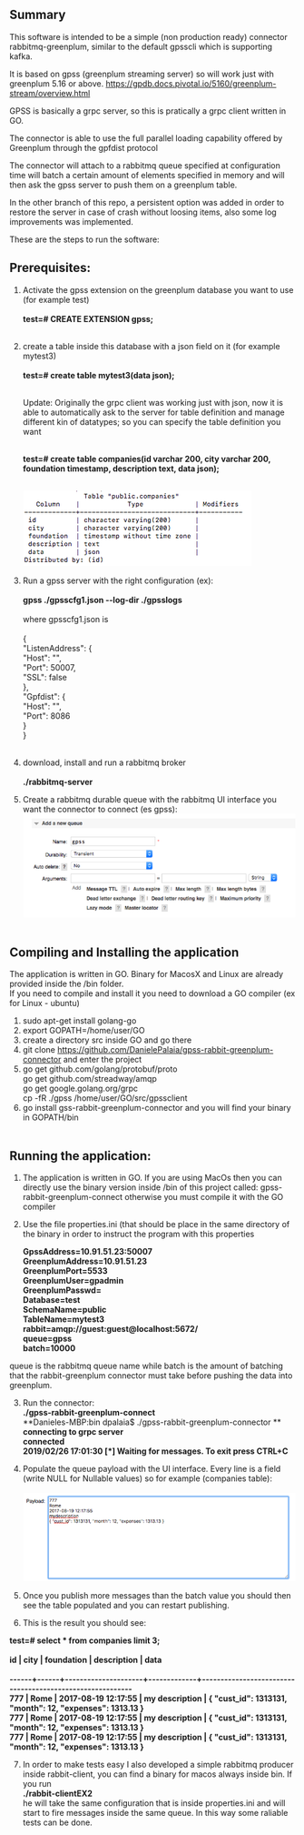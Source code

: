 ## Summary 
This software is intended to be a simple (non production ready) connector rabbitmq-greenplum, similar to the default gpsscli which is supporting kafka.</br>

It is based on gpss (greenplum streaming server) so will work just with greenplum 5.16 or above.
https://gpdb.docs.pivotal.io/5160/greenplum-stream/overview.html </br>

GPSS is basically a grpc server, so this is pratically a grpc client written in GO.</br>


The connector is able to use the full parallel loading capability offered by Greenplum through the gpfdist protocol </br>

The connector will attach to a rabbitmq queue specified at configuration time will batch a certain amount of elements specified in memory and will then ask the gpss server to push them on a greenplum table.

In the other branch of this repo, a persistent option was added in order to restore the server in case of crash without loosing items, also some log improvements was implemented.

These are the steps to run the software:

## Prerequisites:

1. Activate the gpss extension on the greenplum database you want to use (for example test)<br/><br/>
   **test=# CREATE EXTENSION gpss;**<br/><br/>
   
2. create a table inside this database with a json field on it (for example mytest3)<br/><br/>
   **test=# create table mytest3(data json);**<br/><br/>
   
   Update: Originally the grpc client was working just with json, now it is able to automatically ask to the server for table definition and manage different kin of datatypes; so you can specify the table definition you want<br/><br/>
   
   **test=# create table companies(id varchar 200, city varchar 200, foundation timestamp, description text, data json);<br/><br/>**
   
   ![Screenshot](definition.png)
   
   
3. Run a gpss server with the right configuration (ex):<br/><br/>
  **gpss ./gpsscfg1.json --log-dir ./gpsslogs** <br/><br/>
  where gpsscfg1.json is <br/><br/>
  {<br/>
    "ListenAddress": {<br/>
        "Host": "",<br/>
        "Port": 50007,<br/>
        "SSL": false<br/>
    },<br/>
    "Gpfdist": {<br/>
        "Host": "",<br/>
        "Port": 8086<br/>
    }<br/>
}<br/><br/>

4. download, install and run a rabbitmq broker<br/><br/>
 **./rabbitmq-server**

5. Create a rabbitmq durable queue with the rabbitmq UI interface you want the connector to connect (es gpss):<br/>
  ![Screenshot](queue.png)<br/> </br>
  
## Compiling and Installing the application </br> 

The application is written in GO. Binary for MacosX and Linux are already provided inside the /bin folder. <br/>
If you need to compile and install it you need to download a GO compiler (ex for Linux - ubuntu) </br>

1. sudo apt-get install golang-go <br>
2. export GOPATH=/home/user/GO <br>
3. create a directory src inside GO and go there </br>
4. git clone https://github.com/DanielePalaia/gpss-rabbit-greenplum-connector and enter the project</br>
5. go get github.com/golang/protobuf/proto </br>
   go get github.com/streadway/amqp </br>
   go get google.golang.org/grpc </br>
   cp -fR ./gpss /home/user/GO/src/gpssclient </br>
6. go install gss-rabbit-greenplum-connector and you will find your binary in GOPATH/bin </br> </br>
  
## Running the application:<br/>

1. The application is written in GO. If you are using MacOs then you can directly use the binary version inside /bin of this project called: gpss-rabbit-greenplum-connect otherwise you must compile it with the GO compiler<br/>

2. Use the file properties.ini (that should be place in the same directory of the binary in order to instruct the program with this properties<br/>

    **GpssAddress=10.91.51.23:50007**<br/>
    **GreenplumAddress=10.91.51.23**<br/>
    **GreenplumPort=5533**<br/>
    **GreenplumUser=gpadmin**<br/>
    **GreenplumPasswd=**<br/> 
    **Database=test**<br/>
    **SchemaName=public**<br/>
    **TableName=mytest3**<br/>
    **rabbit=amqp://guest:guest@localhost:5672/**<br/>
    **queue=gpss**<br/>
    **batch=10000** <br/>

queue is the rabbitmq queue name while batch is the amount of batching that the rabbit-greenplum connector must take before pushing the data into greenplum.<br/>

3. Run the connector:<br/>
**./gpss-rabbit-greenplum-connect**<br/> 
**Danieles-MBP:bin dpalaia$ ./gpss-rabbit-greenplum-connector **<br/>
**connecting to grpc server**<br/>
**connected**<br/>
**2019/02/26 17:01:30  [*] Waiting for messages. To exit press CTRL+C**<br/>

4. Populate the queue payload with the UI interface. Every line is a field (write NULL for Nullable values) so for example (companies table):<br/><br/>
![Screenshot](queue3.png)

5. Once you publish more messages than the batch value you should then see the table populated and you can restart publishing.<br/>

6. This is the result you should see:<br/>

**test=# select * from companies limit 3;**<br/><br/>
**id  | city |     foundation      | description |                           data  <br/>**                         
**------+------+---------------------+-------------+----------------------------------------------------------<br/>**
**777  | Rome | 2017-08-19 12:17:55 | my description | { "cust_id": 1313131, "month": 12, "expenses": 1313.13 }<br/>**
**777  | Rome | 2017-08-19 12:17:55 | my description | { "cust_id": 1313131, "month": 12, "expenses": 1313.13 }<br/>**
**777  | Rome | 2017-08-19 12:17:55 | my description | { "cust_id": 1313131, "month": 12, "expenses": 1313.13 }<br/>**

7. In order to make tests easy I also developed a simple rabbitmq producer inside rabbit-client, you can find a binary for macos always inside bin.
If you run<br/>
**./rabbit-clientEX2**<br/>
he will take the same configuration that is inside properties.ini and will start to fire messages inside the same queue.
In this way some raliable tests can be done.
